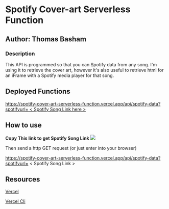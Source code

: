 # Spotify Cover-art Serverless Function

## **Author:** Thomas Basham

### Description

This API is programmed so that you can Spotify data from any song. 
I'm using it to retrieve the cover art, however it's also useful to
retrieve html for an iFrame with a Spotify media player for that song. 

## Deployed Functions

[https://spotify-cover-art-serverless-function.vercel.app/api/spotify-data?spotifyurl= < Spotify Song Link here > ](https://spotify-cover-art-serverless-function.vercel.app/api/cover-art?spotifyurl=https://open.spotify.com/track/3gdewACMIVMEWVbyb8O9sY?si=54f5722a4c5f482e)

## How to use 

**Copy This link to get Spotify Song Link**
<img src="/Users/Basham/Documents/GitHub/Personal-Projects/spotify-cover-art-serverless-function/screen-shot.png">

Then send a http GET request (or just enter into your browser)

https://spotify-cover-art-serverless-function.vercel.app/api/spotify-data?spotifyurl= < Spotify Song Link > 
## Resources
[Vercel](https://vercel.com/docs/concepts/functions/serverless-functions/supported-languages#python)

[Vercel Cli](https://vercel.com/docs/concepts/deployments/overview#vercel-cli)
